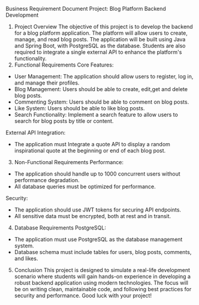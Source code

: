 Business Requirement Document
Project: Blog Platform Backend Development
1. Project Overview
   The objective of this project is to develop the backend for a blog platform application. The platform will allow users to create, manage, and read blog posts. The application will be built using Java and Spring Boot, with PostgreSQL as the database. Students are also required to integrate a single external API to enhance the platform's functionality.
2. Functional Requirements
   Core Features:
- User Management: The application should allow users to register, log in, and manage their profiles.
- Blog Management: Users should be able to create, edit,get and delete blog posts.
- Commenting System: Users should be able to comment on blog posts.
- Like System: Users should be able to like blog posts.
- Search Functionality: Implement a search feature to allow users to search for blog posts by title or content.

External API Integration:
- The application must Integrate a quote API to display a random inspirational quote at the beginning or end of each blog post.

3. Non-Functional Requirements
   Performance:
- The application should handle up to 1000 concurrent users without performance degradation.
- All database queries must be optimized for performance.

Security:
- The application should use JWT tokens for securing API endpoints.
- All sensitive data must be encrypted, both at rest and in transit.

4. Database Requirements
   PostgreSQL:
- The application must use PostgreSQL as the database management system.
- Database schema must include tables for users, blog posts, comments, and likes.

5. Conclusion
   This project is designed to simulate a real-life development scenario where students will gain hands-on experience in developing a robust backend application using modern technologies. The focus will be on writing clean, maintainable code, and following best practices for security and performance.
   Good luck with your project!